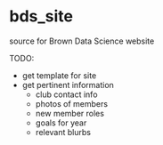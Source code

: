 # bds_site
source for Brown Data Science website

TODO:

- get template for site
- get pertinent information
  - club contact info
  - photos of members
  - new member roles
  - goals for year
  - relevant blurbs
